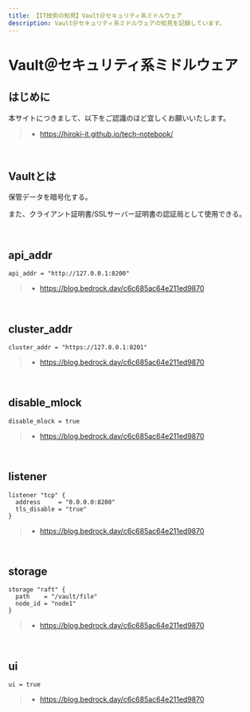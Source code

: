 ```yaml
---
title: 【IT技術の知見】Vault＠セキュリティ系ミドルウェア
description: Vault＠セキュリティ系ミドルウェアの知見を記録しています。
---
```


# Vault＠セキュリティ系ミドルウェア

## はじめに

本サイトにつきまして、以下をご認識のほど宜しくお願いいたします。

> - https://hiroki-it.github.io/tech-notebook/

<br>

## Vaultとは

保管データを暗号化する。

また、クライアント証明書/SSLサーバー証明書の認証局として使用できる。

<br>

## api_addr

```hcl
api_addr = "http://127.0.0.1:8200"
```

> - https://blog.bedrock.day/c6c685ac64e211ed9870

<br>

## cluster_addr

```hcl
cluster_addr = "https://127.0.0.1:8201"
```

> - https://blog.bedrock.day/c6c685ac64e211ed9870

<br>

## disable_mlock

```hcl
disable_mlock = true
```

> - https://blog.bedrock.day/c6c685ac64e211ed9870

<br>

## listener

```hcl
listener "tcp" {
  address     = "0.0.0.0:8200"
  tls_disable = "true"
}
```

> - https://blog.bedrock.day/c6c685ac64e211ed9870

<br>

## storage

```hcl
storage "raft" {
  path    = "/vault/file"
  node_id = "node1"
}
```

> - https://blog.bedrock.day/c6c685ac64e211ed9870

<br>

## ui

```hcl
ui = true
```

> - https://blog.bedrock.day/c6c685ac64e211ed9870

<br>
